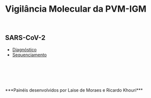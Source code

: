 # Vigilância Molecular da PVM-IGM
<br />

## SARS-CoV-2
- [Diagnóstico](https://pvm-igm.github.io/painel/sars2diag.html)
- [Sequenciamento](https://pvm-igm.github.io/painel/sars2seq.html)

<br />
<br />
<br />
<br />
<br />
***Painéis desenvolvidos por Laise de Moraes e Ricardo Khouri***
